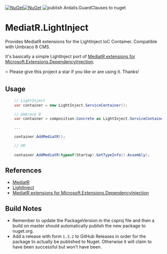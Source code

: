 [![NuGet](https://img.shields.io/nuget/v/Ardalis.GuardClauses.svg)](https://www.nuget.org/packages/Ardalis.GuardClauses)[![NuGet](https://img.shields.io/nuget/dt/Ardalis.GuardClauses.svg)](https://www.nuget.org/packages/Ardalis.GuardClauses)
![publish Ardalis.GuardClauses to nuget](https://github.com/ardalis/GuardClauses/workflows/publish%20Ardalis.GuardClauses%20to%20nuget/badge.svg)

# MediatR.LightInject
Provides MediatR extensions for the LightInject IoC Container. Compatible with Umbraco 8 CMS.

It's basically a simple LightInject port of [MediatR extensions for Microsoft.Extensions.DependencyInjection](https://github.com/jbogard/MediatR.Extensions.Microsoft.DependencyInjection).

:star: Please give this project a star if you like or are using it. Thanks!

## Usage

```c#
	// LightInject
	var container = new LightInject.ServiceContainer();

	// Umbraco 8
	var container = composition.Concrete as LightInject.ServiceContainer;

	...

	container.AddMediatR();

    // OR
	
	container.AddMediatR(typeof(Startup).GetTypeInfo().Assembly);
```

## References

- [MediatR](https://github.com/jbogard/MediatR)
- [LightInject](https://github.com/seesharper/lightinject/)
- [MediatR extensions for Microsoft.Extensions.DependencyInjection](https://github.com/jbogard/MediatR.Extensions.Microsoft.DependencyInjection)

## Build Notes

- Remember to update the PackageVersion in the csproj file and then a build on master should automatically publish the new package to nuget.org.
- Add a release with form `1.3.2` to GitHub Releases in order for the package to actually be published to Nuget. Otherwise it will claim to have been successful but won't have been.

